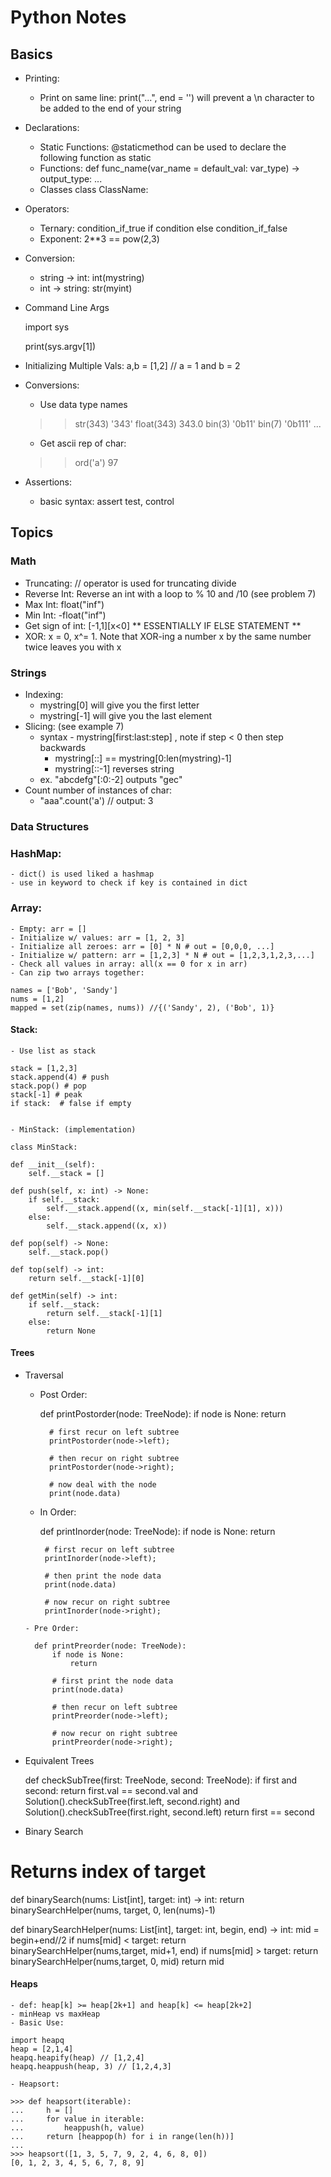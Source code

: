 # Python Notes

## Basics
- Printing:
    - Print on same line: print("...", end = '') will prevent a \n character to be added to the end of your string
- Declarations:
    - Static Functions: @staticmethod can be used to declare the following function as static
    - Functions: def func_name(var_name = default_val: var_type) -> output_type: ...
    - Classes class ClassName: 
- Operators:
    - Ternary: condition_if_true if condition else condition_if_false
    - Exponent: 2**3 == pow(2,3)
- Conversion:
    - string -> int: int(mystring)
    - int -> string: str(myint)
- Command Line Args
    
    import sys

    print(sys.argv[1])
    
- Initializing Multiple Vals: a,b = [1,2] // a = 1 and b = 2
- Conversions:
    - Use data type names
    
    >> str(343)
    '343'
    >> float(343)
    343.0
    >> bin(3)
    '0b11'
    >> bin(7)
    '0b111'
    >> ...
    
    - Get ascii rep of char:
    
    >> ord('a')
    97
    
- Assertions:
    - basic syntax: assert test, control

## Topics

### Math
- Truncating: // operator is used for truncating divide
- Reverse Int: Reverse an int with a loop to % 10 and /10 (see problem 7)
- Max Int: float("inf")
- Min Int: -float("inf")
- Get sign of int: [-1,1][x<0] ** ESSENTIALLY IF ELSE STATEMENT **
- XOR: x = 0, x^= 1. Note that XOR-ing a number x by the same number twice leaves you with x

### Strings
- Indexing:
    - mystring[0] will give you the first letter
    - mystring[-1] will give you the last element
- Slicing: (see example 7)
    - syntax - mystring[first:last:step] , note if step < 0 then step backwards
        - mystring[::] == mystring[0:len(mystring)-1]
        - mystring[::-1] reverses string
    - ex. "abcdefg"[:0:-2] outputs "gec"
- Count number of instances of char:
    - "aaa".count('a') // output: 3

### Data Structures

### HashMap:
    - dict() is used liked a hashmap
    - use in keyword to check if key is contained in dict

### Array:
    - Empty: arr = []
    - Initialize w/ values: arr = [1, 2, 3]
    - Initialize all zeroes: arr = [0] * N # out = [0,0,0, ...]
    - Initialize w/ pattern: arr = [1,2,3] * N # out = [1,2,3,1,2,3,...]
    - Check all values in array: all(x == 0 for x in arr)
    - Can zip two arrays together:
    
    names = ['Bob', 'Sandy']
    nums = [1,2]
    mapped = set(zip(names, nums)) //{('Sandy', 2), ('Bob', 1)}
    

#### Stack:
    - Use list as stack
    
    stack = [1,2,3]
    stack.append(4) # push
    stack.pop() # pop
    stack[-1] # peak
    if stack:  # false if empty
    

    - MinStack: (implementation)
    
    class MinStack:

    def __init__(self):
        self.__stack = []

    def push(self, x: int) -> None:
        if self.__stack:
            self.__stack.append((x, min(self.__stack[-1][1], x)))
        else:
            self.__stack.append((x, x))

    def pop(self) -> None:
        self.__stack.pop()

    def top(self) -> int:
        return self.__stack[-1][0]

    def getMin(self) -> int:
        if self.__stack:
            return self.__stack[-1][1]
        else:
            return None
    

#### Trees
- Traversal
    - Post Order:
        
        def printPostorder(node: TreeNode):
            if node is None:
                return

            # first recur on left subtree
            printPostorder(node->left);

            # then recur on right subtree
            printPostorder(node->right);

            # now deal with the node
            print(node.data)
         

     - In Order:
        
        def printInorder(node: TreeNode):
            if node is None:
                return

            # first recur on left subtree
            printInorder(node->left);

            # then print the node data
            print(node.data)

            # now recur on right subtree
            printInorder(node->right);
        

      - Pre Order:
        
        def printPreorder(node: TreeNode):
            if node is None:
                return

            # first print the node data
            print(node.data)

            # then recur on left subtree
            printPreorder(node->left);

            # now recur on right subtree
            printPreorder(node->right);
        
- Equivalent Trees

    def checkSubTree(first: TreeNode, second: TreeNode):
        if first and second:
            return first.val == second.val and Solution().checkSubTree(first.left, second.right) and Solution().checkSubTree(first.right, second.left)
        return first == second


- Binary Search

# Returns index of target
def binarySearch(nums: List[int], target: int) -> int:
    return binarySearchHelper(nums, target, 0, len(nums)-1)

def binarySearchHelper(nums: List[int], target: int, begin, end) -> int:
    mid = begin+end//2
    if nums[mid] < target: return binarySearchHelper(nums,target, mid+1, end)
    if nums[mid] > target: return binarySearchHelper(nums,target, 0, mid)
    return mid


#### Heaps
    - def: heap[k] >= heap[2k+1] and heap[k] <= heap[2k+2]
    - minHeap vs maxHeap
    - Basic Use:
    
    import heapq
    heap = [2,1,4]
    heapq.heapify(heap) // [1,2,4]
    heapq.heappush(heap, 3) // [1,2,4,3]
    
    - Heapsort:
    
    >>> def heapsort(iterable):
    ...     h = []
    ...     for value in iterable:
    ...         heappush(h, value)
    ...     return [heappop(h) for i in range(len(h))]
    ...
    >>> heapsort([1, 3, 5, 7, 9, 2, 4, 6, 8, 0])
    [0, 1, 2, 3, 4, 5, 6, 7, 8, 9]
    




